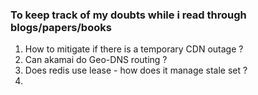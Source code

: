 ### To keep track of my doubts while i read through blogs/papers/books

1. How to mitigate if there is a temporary CDN outage ?
2. Can akamai do Geo-DNS routing ?
3. Does redis use lease - how does it manage stale set ?
4. 


